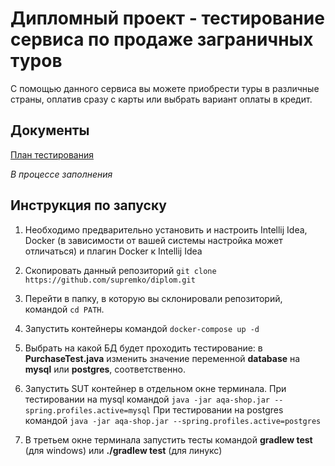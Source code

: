 # Дипломный проект - тестирование сервиса по продаже заграничных туров

С помощью данного сервиса вы можете приобрести туры в различные страны, оплатив сразу с карты или выбрать вариант оплаты в кредит.

## Документы
[План тестирования](/Documents/PLAN.md)

*В процессе заполнения*


## Инструкция по запуску

1. Необходимо предварительно установить и настроить Intellij Idea, Docker (в зависимости от вашей системы настройка может отличаться) и плагин Docker к Intellij Idea

2. Скопировать данный репозиторий `git clone https://github.com/supremko/diplom.git`

3. Перейти в папку, в которую вы склонировали репозиторий, командой `cd PATH`.

4. Запустить контейнеры командой `docker-compose up -d`

5. Выбрать на какой БД будет проходить тестирование: в **PurchaseTest.java** изменить значение переменной **database** на **mysql** или **postgres**, соответственно.

6. Запустить SUT контейнер в отдельном окне терминала. При тестировании на mysql командой `java -jar aqa-shop.jar --spring.profiles.active=mysql`
При тестировании на postgres командой `java -jar aqa-shop.jar --spring.profiles.active=postgres`

7. В третьем окне терминала запустить тесты командой **gradlew test** (для windows) или **./gradlew test** (для линукс)

